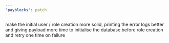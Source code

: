 ```yaml
---
'payblocks': patch
---
```


make the initial user / role creation more solid, printing the error logs better and giving payload more time to initialise the database before role creation and retry one time on failure
